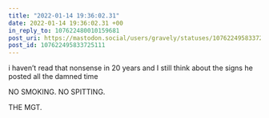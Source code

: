 ```yaml
---
title: "2022-01-14 19:36:02.31"
date: 2022-01-14 19:36:02.31 +00
in_reply_to: 107622480010159681
post_uri: https://mastodon.social/users/gravely/statuses/107622495833725111
post_id: 107622495833725111
---
```

i haven’t read that nonsense in 20 years and I still think about the signs he posted all the damned time

NO SMOKING. NO SPITTING.

THE MGT.


